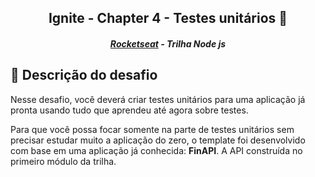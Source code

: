 <h2 align="center">Ignite - Chapter 4 - Testes unitários 🚀</h2>
<h5 align="center"><a href="https://rocketseat.com.br/" >Rocketseat</a> - Trilha Node js</h5>

## :memo: Descrição do desafio

Nesse desafio, você deverá criar testes unitários para uma aplicação já pronta usando tudo que aprendeu até agora sobre testes.

Para que você possa focar somente na parte de testes unitários sem precisar estudar muito a aplicação do zero, o template foi desenvolvido com base em uma aplicação já conhecida: **FinAPI**. A API construída no primeiro módulo da trilha.
